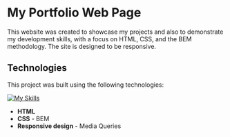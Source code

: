 # My Portfolio Web Page

This website was created to showcase my projects and also to demonstrate my development skills, with a focus on HTML, CSS, and the BEM methodology. The site is designed to be responsive.

## Technologies

This project was built using the following technologies:

[![My Skills](https://skillicons.dev/icons?i=html,css,git)](https://skillicons.dev)

- **HTML**
- **CSS** - BEM 
- **Responsive design** - Media Queries
